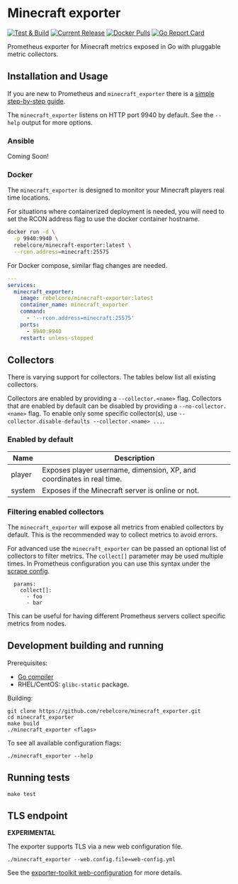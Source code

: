 # Minecraft exporter

[![Test & Build](https://github.com/rebelcore/minecraft_exporter/actions/workflows/test.yml/badge.svg?branch=master)](https://github.com/rebelcore/minecraft_exporter/actions/workflows/test.yml)
[![Current Release](https://img.shields.io/github/v/release/rebelcore/minecraft_exporter)](https://github.com/rebelcore/minecraft_exporter/releases/latest)
[![Docker Pulls](https://img.shields.io/docker/pulls/rebelcore/minecraft-exporter)](https://hub.docker.com/r/rebelcore/minecraft-exporter)
[![Go Report Card](https://goreportcard.com/badge/github.com/rebelcore/minecraft_exporter)](https://goreportcard.com/report/github.com/rebelcore/minecraft_exporter)

Prometheus exporter for Minecraft metrics exposed
in Go with pluggable metric collectors.


## Installation and Usage

If you are new to Prometheus and `minecraft_exporter` there is
a [simple step-by-step guide](https://docs.rebelcore.org/guides/minecraft/exporter).

The `minecraft_exporter` listens on HTTP port 9940 by default.
See the `--help` output for more options.


### Ansible

Coming Soon!


### Docker

The `minecraft_exporter` is designed to monitor your Minecraft players real time locations.

For situations where containerized deployment is needed, you will
need to set the RCON address flag to use the docker container hostname.

```bash
docker run -d \
  -p 9940:9940 \
  rebelcore/minecraft-exporter:latest \
  --rcon.address=minecraft:25575
```

For Docker compose, similar flag changes are needed.

```yaml
---
services:
  minecraft_exporter:
    image: rebelcore/minecraft-exporter:latest
    container_name: minecraft_exporter
    command:
      - '--rcon.address=minecraft:25575'
    ports:
      - 9940:9940
    restart: unless-stopped
```


## Collectors

There is varying support for collectors.
The tables below list all existing collectors.

Collectors are enabled by providing a `--collector.<name>` flag.
Collectors that are enabled by default can be disabled
by providing a `--no-collector.<name>` flag.
To enable only some specific collector(s),
use `--collector.disable-defaults --collector.<name> ...`.


### Enabled by default

| Name   | Description                                                           |
|--------|-----------------------------------------------------------------------|
| player | Exposes player username, dimension, XP, and coordinates in real time. |
| system | Exposes if the Minecraft server is online or not.                     |


### Filtering enabled collectors

The `minecraft_exporter` will expose all metrics from enabled collectors
by default. This is the recommended way to collect metrics to avoid errors.

For advanced use the `minecraft_exporter` can be passed an optional list
of collectors to filter metrics. The `collect[]` parameter may be used
multiple times. In Prometheus configuration you can use this syntax under
the [scrape config](https://prometheus.io/docs/prometheus/latest/configuration/configuration/#<scrape_config>).

```
  params:
    collect[]:
      - foo
      - bar
```

This can be useful for having different Prometheus servers collect
specific metrics from nodes.


## Development building and running

Prerequisites:

* [Go compiler](https://golang.org/dl/)
* RHEL/CentOS: `glibc-static` package.

Building:

    git clone https://github.com/rebelcore/minecraft_exporter.git
    cd minecraft_exporter
    make build
    ./minecraft_exporter <flags>

To see all available configuration flags:

    ./minecraft_exporter --help


## Running tests

    make test


## TLS endpoint

**EXPERIMENTAL**

The exporter supports TLS via a new web configuration file.

```console
./minecraft_exporter --web.config.file=web-config.yml
```

See the [exporter-toolkit web-configuration](https://github.com/prometheus/exporter-toolkit/blob/master/docs/web-configuration.md) for more details.
